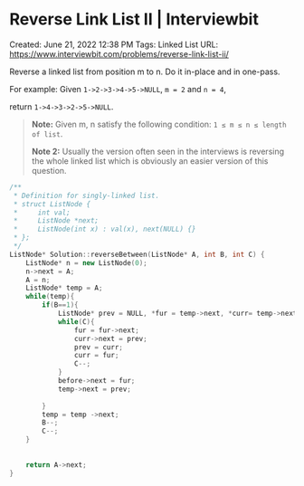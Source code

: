 # Reverse Link List II | Interviewbit

Created: June 21, 2022 12:38 PM
Tags: Linked List
URL: https://www.interviewbit.com/problems/reverse-link-list-ii/

Reverse a linked list from position m to n. Do it in-place and in one-pass.

For example:
 Given `1->2->3->4->5->NULL`, `m = 2` and `n = 4`,

return `1->4->3->2->5->NULL`.

> 
> 
> 
> **Note:** Given m, n satisfy the following condition: `1 ≤ m ≤ n ≤ length of list`.
> 
> **Note 2:** Usually the version often seen in the interviews is reversing the whole linked list which is obviously an easier version of this question.
> 

```cpp
/**
 * Definition for singly-linked list.
 * struct ListNode {
 *     int val;
 *     ListNode *next;
 *     ListNode(int x) : val(x), next(NULL) {}
 * };
 */
ListNode* Solution::reverseBetween(ListNode* A, int B, int C) {
    ListNode* n = new ListNode(0);
    n->next = A;
    A = n;
    ListNode* temp = A;
    while(temp){
        if(B==1){
            ListNode* prev = NULL, *fur = temp->next, *curr= temp->next,*before =temp->next;
            while(C){
                fur = fur->next;
                curr->next = prev;
                prev = curr;
                curr = fur;
                C--;
            }
            before->next = fur;
            temp->next = prev;
            
        }
        temp = temp ->next;
        B--;
        C--;
    }
    
    
    return A->next;    
}
```